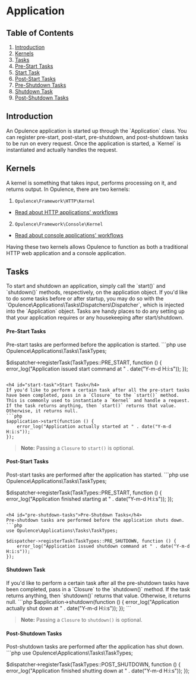 # Application

## Table of Contents
1. [Introduction](#introduction)
2. [Kernels](#kernels)
3. [Tasks](#tasks)
  1. [Pre-Start Tasks](#pre-start-tasks)
  2. [Start Task](#start-task)
  3. [Post-Start Tasks](#post-start-tasks)
  4. [Pre-Shutdown Tasks](#pre-shutdown-tasks)
  5. [Shutdown Task](#shutdown-task)
  6. [Post-Shutdown Tasks](#post-shutdown-tasks)

<h2 id="introduction">Introduction</h2>
An Opulence application is started up through the `Application` class.  You can register pre-start, post-start, pre-shutdown, and post-shutdown tasks to be run on every request.  Once the application is started, a `Kernel` is instantiated and actually handles the request.

<h2 id="kernels">Kernels</h2>
A kernel is something that takes input, performs processing on it, and returns output.  In Opulence, there are two kernels:

1. `Opulence\Framework\HTTP\Kernel`
  * [Read about HTTP applications' workflows](http-workflow)
2. `Opulence\Framework\Console\Kernel`
  * [Read about console applications' workflows](console-workflow)

Having these two kernels allows Opulence to function as both a traditional HTTP web application and a console application.

<h2 id="tasks">Tasks</h2>
To start and shutdown an application, simply call the `start()` and `shutdown()` methods, respectively, on the application object.  If you'd like to do some tasks before or after startup, you may do so with the `Opulence\Applications\Tasks\Dispatchers\Dispatcher`, which is injected into the `Application` object.  Tasks are handy places to do any setting up that your application requires or any housekeeping after start/shutdown.

<h4 id="pre-start-tasks">Pre-Start Tasks</h4>
Pre-start tasks are performed before the application is started.
```php
use Opulence\Applications\Tasks\TaskTypes;

$dispatcher->registerTask(TaskTypes::PRE_START, function () {
    error_log("Application issued start command at " . date("Y-m-d H:i:s"));
});
```

<h4 id="start-task">Start Task</h4>
If you'd like to perform a certain task after all the pre-start tasks have been completed, pass in a `Closure` to the `start()` method.  This is commonly used to instantiate a `Kernel` and handle a request.  If the task returns anything, then `start()` returns that value.  Otherwise, it returns null.
```php
$application->start(function () {
    error_log("Application actually started at " . date("Y-m-d H:i:s"));
});
```

> **Note:** Passing a `Closure` to `start()` is optional.

<h4 id="post-start-tasks">Post-Start Tasks</h4>
Post-start tasks are performed after the application has started.
```php
use Opulence\Applications\Tasks\TaskTypes;

$dispatcher->registerTask(TaskTypes::PRE_START, function () {
    error_log("Application finished starting at " . date("Y-m-d H:i:s"));
});
```

<h4 id="pre-shutdown-tasks">Pre-Shutdown Tasks</h4>
Pre-shutdown tasks are performed before the application shuts down.
```php
use Opulence\Applications\Tasks\TaskTypes;

$dispatcher->registerTask(TaskTypes::PRE_SHUTDOWN, function () {
    error_log("Application issued shutdown command at " . date("Y-m-d H:i:s"));
});
```

<h4 id="shutdown-task">Shutdown Task</h4>
If you'd like to perform a certain task after all the pre-shutdown tasks have been completed, pass in a `Closure` to the `shutdown()` method.  If the task returns anything, then `shutdown()` returns that value.  Otherwise, it returns null.
```php
$application->shutdown(function () {
    error_log("Application actually shut down at " . date("Y-m-d H:i:s"));
});
```

> **Note:** Passing a `Closure` to `shutdown()` is optional. 

<h4 id="post-shutdown-tasks">Post-Shutdown Tasks</h4>
Post-shutdown tasks are performed after the application has shut down.
```php
use Opulence\Applications\Tasks\TaskTypes;

$dispatcher->registerTask(TaskTypes::POST_SHUTDOWN, function () {
    error_log("Application finished shutting down at " . date("Y-m-d H:i:s"));
});
```
